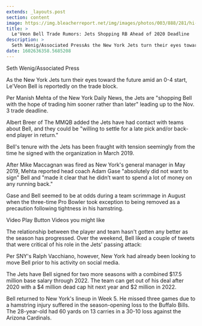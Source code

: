 ```yaml
--- 
extends: _layouts.post 
section: content 
image: https://img.bleacherreport.net/img/images/photos/003/888/281/hi-res-a9faf44f5e91478f6cf92577753729a6_crop_exact.jpg?w=1200&h=1200&q=75 
title: > 
  Le'Veon Bell Trade Rumors: Jets Shopping RB Ahead of 2020 Deadline 
description: > 
  Seth Wenig/Associated PressAs the New York Jets turn their eyes toward the future amid an 0-4 start, Le'Veon Bell is reportedly on the trade block.Per Manish Mehta of the New York Daily News, the Jets are "shopping Bell with the hope of trading him sooner rather than later" leading up to the Nov. 3 trade deadline.Bell's tenure with the Jets has been fraught with tension seemingly from the time he signed with the organization in March 2019.Video Play Button Videos you might likeThe relationship between the player and team hasn't gotten any better as the season has progressed.The Jets have Bell signed for two more seasons with a combined $17.5 million base salary through 2022. 
date: 1602636358.5685208 
--- 
```

Seth Wenig/Associated Press

As the New York Jets turn their eyes toward the future amid an 0-4 start, Le'Veon Bell is reportedly on the trade block.

Per Manish Mehta of the New York Daily News, the Jets are "shopping Bell with the hope of trading him sooner rather than later" leading up to the Nov. 3 trade deadline.

Albert Breer of The MMQB added the Jets have had contact with teams about Bell, and they could be "willing to settle for a late pick and/or back-end player in return."

Bell's tenure with the Jets has been fraught with tension seemingly from the time he signed with the organization in March 2019.

After Mike Maccagnan was fired as New York's general manager in May 2019, Mehta reported head coach Adam Gase "absolutely did not want to sign" Bell and "made it clear that he didn’t want to spend a lot of money on any running back."

Gase and Bell seemed to be at odds during a team scrimmage in August when the three-time Pro Bowler took exception to being removed as a precaution following tightness in his hamstring.

Video Play Button Videos you might like

The relationship between the player and team hasn't gotten any better as the season has progressed. Over the weekend, Bell liked a couple of tweets that were critical of his role in the Jets' passing attack:

Per SNY's Ralph Vacchiano, however, New York had already been looking to move Bell prior to his activity on social media.

The Jets have Bell signed for two more seasons with a combined $17.5 million base salary through 2022. The team can get out of his deal after 2020 with a $4 million dead cap hit next year and $2 million in 2022.

Bell returned to New York's lineup in Week 5. He missed three games due to a hamstring injury suffered in the season-opening loss to the Buffalo Bills. The 28-year-old had 60 yards on 13 carries in a 30-10 loss against the Arizona Cardinals.
